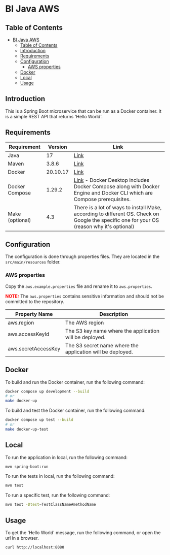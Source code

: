 # BI Java AWS

## Table of Contents

* [BI Java AWS](#bi-java-aws)
    * [Table of Contents](#table-of-contents)
    * [Introduction](#introduction)
    * [Requirements](#requirements)
    * [Configuration](#configuration)
        * [AWS properties](#aws-properties)
    * [Docker](#docker)
    * [Local](#local)
    * [Usage](#usage)

## Introduction

This is a Spring Boot microservice that can be run as a Docker container.
It is a simple REST API that returns 'Hello World'.

## Requirements

| Requirement     | Version  | Link                                                                                                                                                               |
|-----------------|----------|--------------------------------------------------------------------------------------------------------------------------------------------------------------------|
| Java            | 17       | [Link](https://docs.aws.amazon.com/corretto/latest/corretto-17-ug/downloads-list.html)                                                                             |
| Maven           | 3.8.6    | [Link](https://maven.apache.org/download.cgi)                                                                                                                      |
| Docker          | 20.10.17 | [Link](https://docs.docker.com/engine/install/)                                                                                                                    |
| Docker Compose  | 1.29.2   | [Link](https://docs.docker.com/compose/install/) - Docker Desktop includes Docker Compose along with Docker Engine and Docker CLI which are Compose prerequisites. |
| Make (optional) | 4.3      | There is a lot of ways to install Make, according to different OS. Check on Google the specific one for your OS (reason why it's optional)                         |

## Configuration

The configuration is done through properties files. They are located in the `src/main/resources` folder.

### AWS properties

Copy the `aws.example.properties` file and rename it to `aws.properties`.

<span style="color:red">**NOTE:**</span> The `aws.properties` contains sensitive information and should not be committed
to the repository.

| Property Name       | Description                                                |
|---------------------|------------------------------------------------------------|
| aws.region          | The AWS region                                             |
| aws.accessKeyId     | The S3 key name where the application will be deployed.    |
| aws.secretAccessKey | The S3 secret name where the application will be deployed. |

## Docker

To build and run the Docker container, run the following command:

```bash
docker compose up development --build
# or
make docker-up
```

To build and test the Docker container, run the following command:

```bash
docker compose up test --build
# or
make docker-up-test
```

## Local

To run the application in local, run the following command:

```bash
mvn spring-boot:run
```

To run the tests in local, run the following command:

```bash
mvn test
```

To run a specific test, run the following command:

```bash
mvn test -Dtest=TestClassName#methodName
```

## Usage

To get the 'Hello World' message, run the following command, or open the url in a browser.

```bash
curl http://localhost:8080
```
